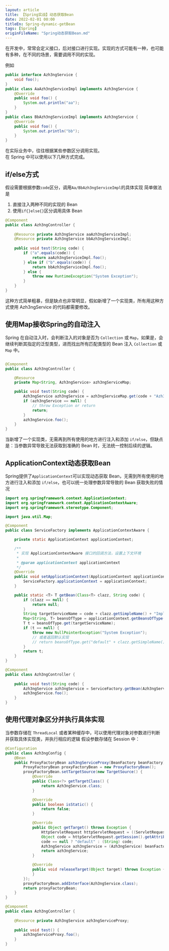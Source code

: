```yaml
---
layout: article  
title: 【Spring实战】动态获取Bean  
date: 2022-02-01 00:00
titleEn: Spring-dynamic-getBean
tags: [Spring]  
originFileName: "Spring动态获取Bean.md"
---
```



在开发中，常常会定义接口，后对接口进行实现。实现的方式可能有一种，也可能有多种，在不同的场景，需要调用不同的实现。

例如
```java
public interface Azh3ngService {
    void foo();
}
public class AaAzh3ngServiceImpl implements Azh3ngService {
    @Override
    public void foo() {
        System.out.println("aa");
    }
}
public class BbAzh3ngServiceImpl implements Azh3ngService {
    @Override
    public void foo() {
        System.out.println("bb");
    }
}
```
在实际业务中，往往根据某些参数区分调用实现。  
在 Spring 中可以使用以下几种方式完成。

## if/else方式
假设需要根据参数`code`区分，调用`Aa/BbAzh3ngServiceImpl`的具体实现
简单做法是
1. 直接注入两种不同的实现的 Bean
2. 使用`if{}else{}`区分调用具体 Bean
```java
@Component
public class Azh3ngController {
    
    @Resource private Azh3ngService aaAzh3ngServiceImpl;
    @Resource private Azh3ngService bbAzh3ngServiceImpl;
    
    public void test(String code) {
        if ("a".equals(code)) {
            return aaAzh3ngServiceImpl.foo();
        } else if ("b".equals(code)) {
            return bbAzh3ngServiceImpl.foo();
        } else {
            throw new RuntimeException("System Exception");
        }
    }
}
```
这种方式简单粗暴，但是缺点也非常明显，假如新增了一个实现类，所有用这种方式使用 Azh3ngService 的代码都需要修改。

## 使用Map接收Spring的自动注入
Spring 在自动注入时，会判断注入的对象是否为 `Collection` 或 `Map`，如果是，会继续判断其指定的泛型类型，进而找出所有匹配类型的 Bean 注入 `Collection` 或 `Map` 中。

```java

@Component
public class Azh3ngController {

    @Resource
    private Map<String, Azh3ngService> azh3ngServiceMap;

    public void test(String code) {
        Azh3ngService azh3ngService = azh3ngServiceMap.get(code + "Azh3ngServiceImpl");
        if (azh3ngService == null) {
            // throw Exception or return
            return;
        }
        azh3ngService.foo();
    }
}
```
当新增了一个实现类，无需再到所有使用的地方进行注入和添加 `if/else`，但缺点是：当参数异常导致无法获取到准确的 Bean 时，无法统一控制后续的逻辑。

## ApplicationContext动态获取Bean

Spring提供了`ApplicationContext`可以实现动态获取 Bean，无需到所有使用的地方进行注入和添加 `if/else`，也可以统一处理参数异常导致的 Bean 获取失败的情况

```java
import org.springframework.context.ApplicationContext;
import org.springframework.context.ApplicationContextAware;
import org.springframework.stereotype.Component;

import java.util.Map;

@Component
public class ServiceFactory implements ApplicationContextAware {

    private static ApplicationContext applicationContext;

    /**
     * 实现 ApplicationContextAware 接口的回调方法，设置上下文环境
     *
     * @param applicationContext applicationContext
     */
    @Override
    public void setApplicationContext(ApplicationContext applicationContext) {
        ServiceFactory.applicationContext = applicationContext;
    }

    public static <T> T getBean(Class<T> clazz, String code) {
        if (clazz == null) {
            return null;
        }
        String targetServiceName = code + clazz.getSimpleName() + "Impl";
        Map<String, T> beansOfType = applicationContext.getBeansOfType(clazz);
        T t = beansOfType.get(targetServiceName);
        if (t == null) {
            throw new NullPointerException("System Exception");
            // 或者返回默认实现
            // return beansOfType.get("default" + clazz.getSimpleName() + "Impl");
        }
        return t;
    }
}
```
```java
@Component
public class Azh3ngController {
    
    public void test(String code) {
        Azh3ngService azh3ngService = ServiceFactory.getBean(Azh3ngService.class, code);
        azh3ngService.foo();
    }
}
```

## 使用代理对象区分并执行具体实现

当参数存储在 `ThreadLocal` 或者某种缓存中，可以使用代理对象对参数进行判断并获取具体实现类，并执行相应的逻辑
假设参数存储在 Session 中：
```java
@Configuration
public class Azh3ngConfig {
    @Bean
    public ProxyFactoryBean azh3ngServiceProxy(BeanFactory beanFactory) {
        ProxyFactoryBean proxyFactoryBean = new ProxyFactoryBean();
        proxyFactoryBean.setTargetSource(new TargetSource() {
            @Override
            public Class<?> getTargetClass() {
                return Azh3ngService.class;
            }

            @Override
            public boolean isStatic() {
                return false;
            }

            @Override
            public Object getTarget() throws Exception {
                HttpServletRequest httpServletRequest = ((ServletRequestAttributes) RequestContextHolder.getRequestAttributes()).getRequest();
                Object code = httpServletRequest.getSession().getAttribute("code");
                code == null ? "default" : (String) code;
                Azh3ngService azh3ngService = (Azh3ngService) beanFactory.getBean(code + getTargetClass().getSimpleName() + "Impl");
                return azh3ngService;
            }

            @Override
            public void releaseTarget(Object target) throws Exception {
            }
        });
        proxyFactoryBean.addInterface(Azh3ngService.class);
        return proxyFactoryBean;
    }
}
```

```java
@Component
public class Azh3ngController {
    
    @Resource private Azh3ngService azh3ngServiceProxy;
    
    public void test() {
        azh3ngServiceProxy.foo();
    }
}
```

